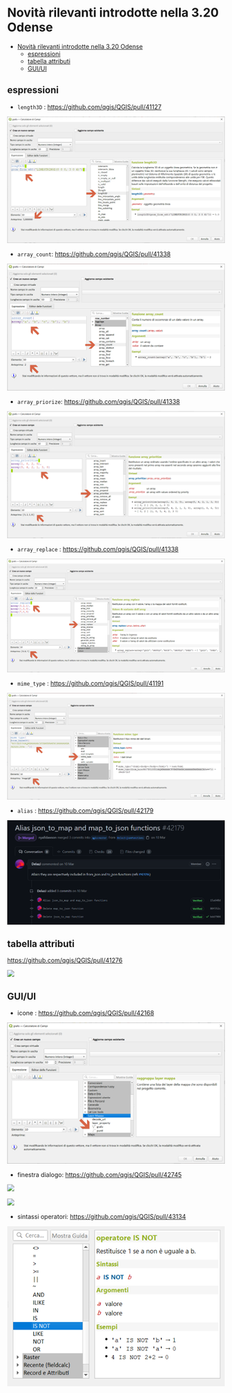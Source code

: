 # Novità rilevanti introdotte nella 3.20 Odense

<!-- TOC -->

- [Novità rilevanti introdotte nella 3.20 Odense](#novità-rilevanti-introdotte-nella-320-odense)
  - [espressioni](#espressioni)
  - [tabella attributi](#tabella-attributi)
  - [GUI/UI](#guiui)

<!-- /TOC -->

## espressioni

- `length3D` : https://github.com/qgis/QGIS/pull/41127

![](../img/novita_320/img_01.png)

- `array_count`: https://github.com/qgis/QGIS/pull/41338

![](../img/novita_320/img_02.png)

- `array_priorize`: https://github.com/qgis/QGIS/pull/41338

![](../img/novita_320/img_03.png)

- `array_replace` : https://github.com/qgis/QGIS/pull/41338

![](../img/novita_320/img_04.png)

- `mime_type` : https://github.com/qgis/QGIS/pull/41191

![](../img/novita_320/img_05.png)

- `alias` : https://github.com/qgis/QGIS/pull/42179

![](../img/novita_320/img_06.png)

## tabella attributi

https://github.com/qgis/QGIS/pull/41276

![](https://user-images.githubusercontent.com/652785/114245854-deda0780-9956-11eb-8ee4-899ed94d9501.png)

## GUI/UI 

- icone : https://github.com/qgis/QGIS/pull/42168

![](../img/novita_320/img_08.png)

- finestra dialogo: https://github.com/qgis/QGIS/pull/42745

![](https://user-images.githubusercontent.com/47767794/106375751-cdb2ce80-63da-11eb-9ffb-963a69b5d56a.gif)

![](https://user-images.githubusercontent.com/47767794/106375787-0488e480-63db-11eb-81a9-2a379ffe9145.gif)

- sintassi operatori: https://github.com/qgis/QGIS/pull/43134

![](../img/novita_320/img_10.png)
